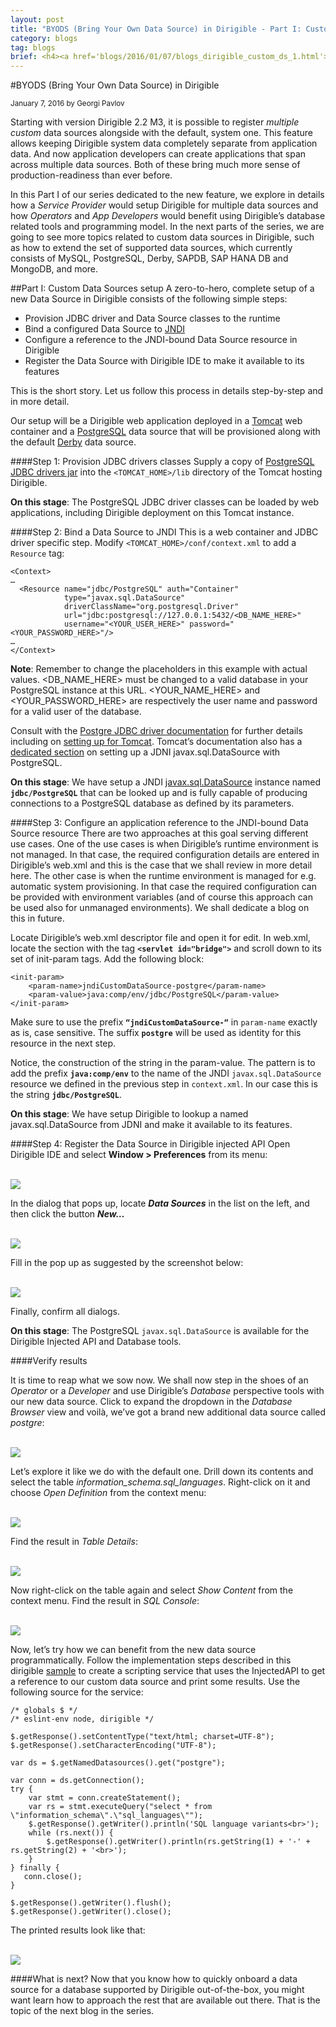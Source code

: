 ```yaml
---
layout: post
title: "BYODS (Bring Your Own Data Source) in Dirigible - Part I: Custom Data Sources setup"
category: blogs
tag: blogs
brief: <h4><a href='blogs/2016/01/07/blogs_dirigible_custom_ds_1.html'>BYODS (Bring Your Own Data Source) in Dirigible - Part I: Custom Data Sources setup</a></h4> <sub class="post-info">January 7, 2016 by Georgi Pavlov</sub></br> Since Dirigible v2.2 M3 it is possible to setup multiple custom data sources. Get acquainted and learn how to take the most out of this feature...<br>
---
```


#BYODS (Bring Your Own Data Source) in Dirigible

<sub class="post-info">January 7, 2016 by Georgi Pavlov</sub>

Starting with version Dirigible 2.2 M3, it is possible to register *multiple custom* data sources alongside with the default, system one. This feature allows keeping Dirigible system data completely separate from application data. And now application developers can create applications that span across multiple data sources. Both of these bring much more sense of production-readiness than ever before.

In this Part I of our series dedicated to the new feature, we explore in details how a *Service Provider* would setup Dirigible for multiple data sources and how *Operators* and *App Developers* would benefit using Dirigible’s database related tools and programming model. In the next parts of the series, we are going to see more topics related to custom data sources in Dirigible, such as how to extend the set of supported data sources, which currently consists of MySQL, PostgreSQL, Derby, SAPDB, SAP HANA DB and MongoDB, and more.

##Part I: Custom Data Sources setup
A zero-to-hero, complete setup of a new Data Source in Dirigible consists of the following simple steps:

- Provision JDBC driver and Data Source classes to the runtime
- Bind a configured Data Source to [JNDI](http://docs.oracle.com/javase/8/docs/technotes/guides/jndi/index.html)
- Configure a reference to the JNDI-bound Data Source resource in Dirigible
- Register the Data Source with Dirigible IDE to make it available to its features

This is the short story. Let us follow this process in details step-by-step and in more detail.

Our setup will be a Dirigible web application deployed in a [Tomcat](http://tomcat.apache.org/tomcat-7.0-doc/) web container and a [PostgreSQL](http://www.postgresql.org/) data source that will be provisioned along with the default [Derby](https://db.apache.org/derby/) data source.

####Step 1: Provision JDBC drivers classes
Supply a copy of [PostgreSQL JDBC drivers jar](https://jdbc.postgresql.org/download.html) into the `<TOMCAT_HOME>/lib` directory of the Tomcat hosting Dirigible.

**On this stage**: The PostgreSQL JDBC driver classes can be loaded by web applications, including Dirigible deployment on this Tomcat instance.

####Step 2: Bind a Data Source to JNDI
This is a web container and JDBC driver specific step. Modify `<TOMCAT_HOME>/conf/context.xml` to add a `Resource` tag:

	<Context>
	…
	  <Resource name="jdbc/PostgreSQL" auth="Container"
				type="javax.sql.DataSource" 
				driverClassName="org.postgresql.Driver"
				url="jdbc:postgresql://127.0.0.1:5432/<DB_NAME_HERE>"
	          	username="<YOUR_USER_HERE>" password="<YOUR_PASSWORD_HERE>"/>
	…
	</Context>
	
**Note**: Remember to change the placeholders in this example with actual values. <DB_NAME_HERE> must be changed to a valid database in your PostgreSQL instance at this URL. <YOUR_NAME_HERE> and <YOUR_PASSWORD_HERE> are respectively the user name and password for a valid user of the database.

Consult with the [Postgre JDBC driver documentation](https://jdbc.postgresql.org/documentation/92/index.html) for further details including on [setting up for Tomcat](https://jdbc.postgresql.org/documentation/92/tomcat.html). Tomcat’s documentation also has a [dedicated section](https://tomcat.apache.org/tomcat-7.0-doc/jndi-datasource-examples-howto.html#PostgreSQL) on setting up a JDNI javax.sql.DataSource with PostgreSQL.

**On this stage**: We have setup a JNDI [javax.sql.DataSource](https://docs.oracle.com/javase/7/docs/api/javax/sql/DataSource.html) instance named <B>`jdbc/PostgreSQL`</B> that can be looked up and is fully capable of producing connections to a PostgreSQL database as defined by its parameters. 

####Step 3: Configure an application reference to the JNDI-bound Data Source resource
There are two approaches at this goal serving different use cases. One of the use cases is when Dirigible’s runtime environment is not managed. In that case, the required configuration details are entered in Dirigible’s web.xml and this is the case that we shall review in more detail here. The other case is when the runtime environment is managed for e.g. automatic system provisioning. In that case the required configuration can be provided with environment variables (and of course this approach can be used also for unmanaged environments). We shall dedicate a blog on this in future.

Locate Dirigible’s web.xml descriptor file and open it for edit. In web.xml, locate the section with the tag <B>`<servlet id="bridge">`</B> and scroll down to its set of init-param tags. Add the following block:

	<init-param>
		<param-name>jndiCustomDataSource-postgre</param-name>
		<param-value>java:comp/env/jdbc/PostgreSQL</param-value>
	</init-param>

Make sure to use the prefix <B>`“jndiCustomDataSource-“`</B> in `param-name` exactly as is, case sensitive. The suffix <B>`postgre`</B> will be used as identity for this resource in the next step.

Notice, the construction of the string in the param-value. The pattern is to add the prefix <B>`java:comp/env`</B> to the name of the JNDI `javax.sql.DataSource` resource we defined in the previous step in `context.xml`. In our case this is the string <B>`jdbc/PostgreSQL`</B>.

**On this stage**: We have setup Dirigible to lookup a named javax.sql.DataSource from JDNI and make it available to its features.
 
####Step 4: Register the Data Source in Dirigible injected API
Open Dirigible IDE and select **Window > Preferences** from its menu:

<br>
	<img src="/img/posts/20160107-0/1-0.png"/>
<br> 

In the dialog that pops up, locate <B><I>Data Sources</B></I> in the list on the left, and then click the button <B><I>New…</I></B>

<br>
	<img src="/img/posts/20160107-0/1-1.png"/>
<br>
 
Fill in the pop up as suggested by the screenshot below:

<br>
	<img src="/img/posts/20160107-0/1-2.png"/>
<br>
 
Finally, confirm all dialogs.

**On this stage**: The PostgreSQL `javax.sql.DataSource` is available for the Dirigible Injected API and Database tools.

####Verify results

It is time to reap what we sow now. We shall now step in the shoes of an *Operator* or a *Developer* and use Dirigible’s *Database* perspective tools with our new data source.
Click to expand the dropdown in the *Database Browser* view and voilà, we’ve got a brand new additional data source called *postgre*:

<br>
	<img src="/img/posts/20160107-0/1-3.png"/>
<br>
 
Let’s explore it like we do with the default one. Drill down its contents and select the table *information_schema.sql_languages*. Right-click on it and choose *Open Definition* from the context menu:
 
<br>
	<img src="/img/posts/20160107-0/1-4.png"/>
<br>
 
Find the result in *Table Details*: 
 
<br>
	<img src="/img/posts/20160107-0/1-5.png"/>
<br>
 
Now right-click on the table again and select *Show Content* from the context menu. Find the result in *SQL Console*:

<br>
	<img src="/img/posts/20160107-0/1-6.png"/>
<br>
 
Now, let’s try how we can benefit from the new data source programmatically. Follow the implementation steps described in this dirigible [sample](http://www.dirigible.io/samples/multidb_service.html) to create a scripting service that uses the InjectedAPI to get a reference to our custom data source and print some results. Use the following source for the service:

	/* globals $ */
	/* eslint-env node, dirigible */
	
	$.getResponse().setContentType("text/html; charset=UTF-8");
	$.getResponse().setCharacterEncoding("UTF-8");
	
	var ds = $.getNamedDatasources().get("postgre");
	
	var conn = ds.getConnection();
	try {
	    var stmt = conn.createStatement();
	    var rs = stmt.executeQuery("select * from \"information_schema\".\"sql_languages\"");
	    $.getResponse().getWriter().println('SQL language variants<br>');
	    while (rs.next()) {
	        $.getResponse().getWriter().println(rs.getString(1) + '-' + rs.getString(2) + '<br>');
	    }
	} finally {
	   conn.close();
	}
	
	$.getResponse().getWriter().flush();
	$.getResponse().getWriter().close();

The printed results look like that: 
 
<br>
	<img src="/img/posts/20160107-0/1-7.png"/>
<br>

####What is next?
Now that you know how to quickly onboard a data source for a database supported by Dirigible out-of-the-box, you might want learn how to approach the rest that are available out there. That is the topic of the next blog in the series.  
   
